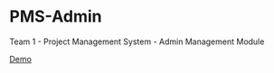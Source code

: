 # PMS-Admin
Team 1 - Project Management System - Admin Management Module

<a href="https://ashwinkumar-v9.github.io/PMS-Admin/frontend/SignIn.html">Demo</a>